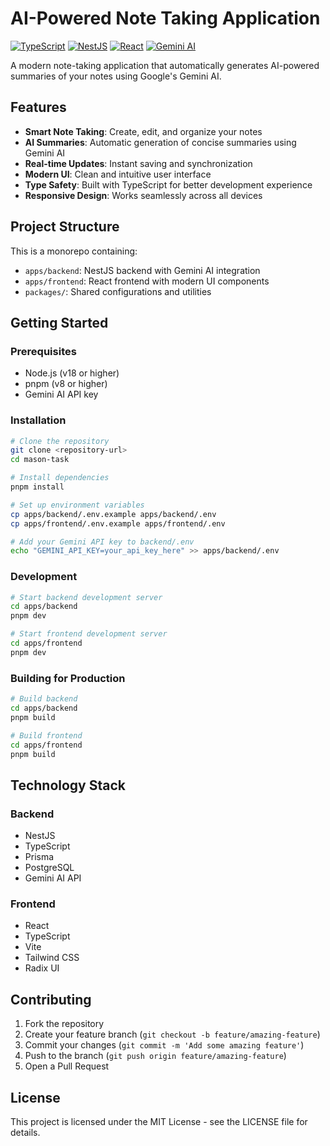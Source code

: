 # AI-Powered Note Taking Application

[![TypeScript](https://img.shields.io/badge/TypeScript-5.7-blue.svg)](https://www.typescriptlang.org/)
[![NestJS](https://img.shields.io/badge/NestJS-11.0.1-red.svg)](https://nestjs.com/)
[![React](https://img.shields.io/badge/React-19.0.0-blue.svg)](https://reactjs.org/)
[![Gemini AI](https://img.shields.io/badge/Gemini-AI-orange.svg)](https://ai.google.dev/)

A modern note-taking application that automatically generates AI-powered summaries of your notes using Google's Gemini AI.

## Features

- **Smart Note Taking**: Create, edit, and organize your notes
- **AI Summaries**: Automatic generation of concise summaries using Gemini AI
- **Real-time Updates**: Instant saving and synchronization
- **Modern UI**: Clean and intuitive user interface
- **Type Safety**: Built with TypeScript for better development experience
- **Responsive Design**: Works seamlessly across all devices

## Project Structure

This is a monorepo containing:

- `apps/backend`: NestJS backend with Gemini AI integration
- `apps/frontend`: React frontend with modern UI components
- `packages/`: Shared configurations and utilities

## Getting Started

### Prerequisites

- Node.js (v18 or higher)
- pnpm (v8 or higher)
- Gemini AI API key

### Installation

```bash
# Clone the repository
git clone <repository-url>
cd mason-task

# Install dependencies
pnpm install

# Set up environment variables
cp apps/backend/.env.example apps/backend/.env
cp apps/frontend/.env.example apps/frontend/.env

# Add your Gemini API key to backend/.env
echo "GEMINI_API_KEY=your_api_key_here" >> apps/backend/.env
```

### Development

```bash
# Start backend development server
cd apps/backend
pnpm dev

# Start frontend development server
cd apps/frontend
pnpm dev
```

### Building for Production

```bash
# Build backend
cd apps/backend
pnpm build

# Build frontend
cd apps/frontend
pnpm build
```

## Technology Stack

### Backend
- NestJS
- TypeScript
- Prisma
- PostgreSQL
- Gemini AI API

### Frontend
- React
- TypeScript
- Vite
- Tailwind CSS
- Radix UI

## Contributing

1. Fork the repository
2. Create your feature branch (`git checkout -b feature/amazing-feature`)
3. Commit your changes (`git commit -m 'Add some amazing feature'`)
4. Push to the branch (`git push origin feature/amazing-feature`)
5. Open a Pull Request

## License

This project is licensed under the MIT License - see the LICENSE file for details.
